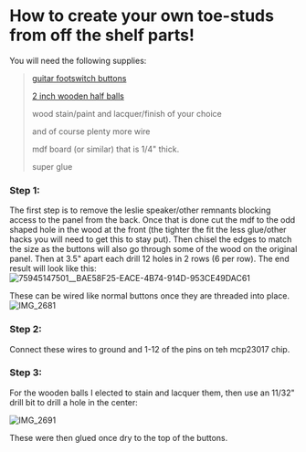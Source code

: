 # How to create your own toe-studs from off the shelf parts!
You will need the following supplies:
> [guitar footswitch buttons](https://www.amazon.com/dp/B08TBTWDYV?ref=ppx_yo2ov_dt_b_fed_asin_title)
>
>  [2 inch wooden half balls](https://www.amazon.com/dp/B0918F2BTX?ref=ppx_yo2ov_dt_b_fed_asin_title&th=1)
>
> wood stain/paint and lacquer/finish of your choice
>
> and of course plenty more wire
>
> mdf board (or similar) that is 1/4" thick.
>
> super glue


### Step 1:
The first step is to remove the leslie speaker/other remnants blocking access to the panel from the back. Once that is done cut the mdf to the odd shaped hole in the wood at the front (the tighter the fit the less glue/other hacks you will need to get this to stay put). Then chisel the edges to match the size as the buttons will also go through some of the wood on the original panel. Then at 3.5" apart each drill 12 holes in 2 rows (6 per row).  The end result will look like this:
![75945147501__BAE58F25-EACE-4B74-914D-953CE49DAC61](https://github.com/user-attachments/assets/c9bce355-d889-4cb7-aebf-7007cd1358c7)

These can be wired like normal buttons once they are threaded into place.
![IMG_2681](https://github.com/user-attachments/assets/947658a1-4997-4924-972b-41807f0d26a6)

### Step 2:

Connect these wires to ground and 1-12 of the pins on teh mcp23017 chip.

### Step 3:

For the wooden balls I elected to stain and lacquer them, then use an 11/32" drill bit to drill a hole in the center:

![IMG_2691](https://github.com/user-attachments/assets/855b6815-9df3-47bb-827e-edd28f085910)

These were then glued once dry to the top of the buttons.
